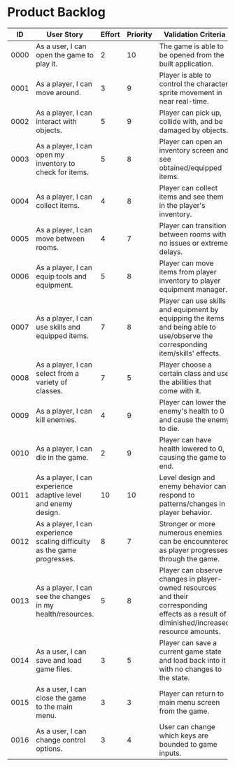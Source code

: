 # Product Backlog

| ID | User Story | Effort | Priority | Validation Criteria | Status |
|----|------------|--------|----------|---------------------|--------|
|0000|As a user, I can open the game to play it. |2|10|The game is able to be opened from the built application. |DONE|
|0001|As a player, I can move around. |3|9|Player is able to control the character sprite movement in near real-time. |DONE|
|0002|As a player, I can interact with objects. |5|9|Player can pick up, collide with, and be damaged by objects. |TO DO|
|0003|As a player, I can open my inventory to check for items. |5|8|Player can open an inventory screen and see obtained/equipped items. |TO DO|
|0004|As a player, I can collect items. |4|8|Player can collect items and see them in the player's inventory. |TO DO|
|0005|As a player, I can move between rooms. |4|7|Player can transition between rooms with no issues or extreme delays. |TO DO|
|0006|As a player, I can equip tools and equipment. |5|8|Player can move items from player inventory to player equipment manager. |TO DO|
|0007| As a player, I can use skills and equipped items. |7|8|Player can use skills and equipment by equipping the items and being able to use/observe the corresponding item/skills' effects. |TO DO|
|0008|As a player, I can select from a variety of classes. |7|5|Player choose a certain class and use the abilities that come with it. |TO DO|
|0009|As a player, I can kill enemies. |4|9|Player can lower the enemy's health to 0 and cause the enemy to die.  |TO DO|
|0010|As a player, I can die in the game. |2|9|Player can have health lowered to 0, causing the game to end. |TO DO|
|0011|As a player, I can experience adaptive level and enemy design. |10|10| Level design and enemy behavior can respond to patterns/changes in player behavior. |TO DO|
|0012|As a player, I can experience scaling difficulty as the game progresses. |8|7| Stronger or more numerous enemies can be encounntered as player progresses through the game. |TO DO|
|0013|As a player, I can see the changes in my health/resources. |5|8| Player can observe changes in player-owned resources and their corresponding effects as a result of diminished/increased resource amounts. |TO DO|
|0014|As a user, I can save and load game files. |3|5| Player can save a current game state and load back into it with no changes to the state. |TO DO|
|0015|As a user, I can close the game to the main menu. |3|3|Player can return to main menu screen from the game. |TO DO|
|0016|As a user, I can change control options. |3|4|User can change which keys are bounded to game inputs. |TO DO|
